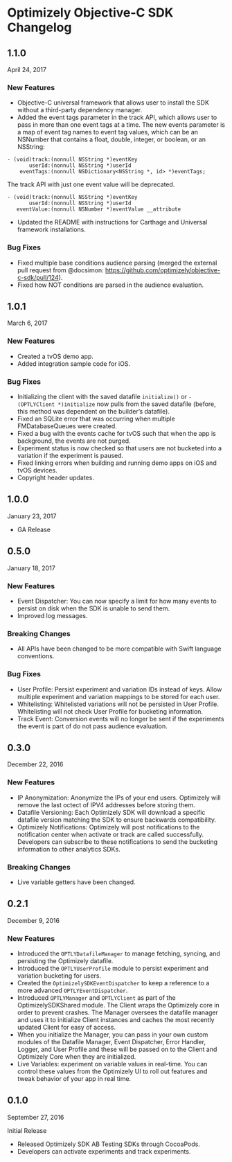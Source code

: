 # Optimizely Objective-C SDK Changelog
## 1.1.0
April 24, 2017

### New Features
* Objective-C universal framework that allows user to install the SDK without a third-party dependency manager.
* Added the event tags parameter in the track API, which allows user to pass in more than one event tags at a time. The new events parameter is a map of event tag names to event tag values, which can be an NSNumber that contains a float, double, integer, or boolean, or an NSString:
```
- (void)track:(nonnull NSString *)eventKey
       userId:(nonnull NSString *)userId
    eventTags:(nonnull NSDictionary<NSString *, id> *)eventTags;
```
The track API with just one event value will be deprecated. 
``` 
- (void)track:(nonnull NSString *)eventKey
       userId:(nonnull NSString *)userId
   eventValue:(nonnull NSNumber *)eventValue __attribute 
```

* Updated the README with instructions for Carthage and Universal framework installations. 

### Bug Fixes
* Fixed multiple base conditions audience parsing (merged the external pull request from @docsimon: https://github.com/optimizely/objective-c-sdk/pull/124).
* Fixed how NOT conditions are parsed in the audience evaluation. 

## 1.0.1
March 6, 2017

### New Features
* Created a tvOS demo app.
* Added integration sample code for iOS.

### Bug Fixes
* Initializing the client with the saved datafile `initialize()` or `-(OPTLYClient *)initialize` now pulls from the saved datafile (before, this method was dependent on the builder’s datafile).
* Fixed an SQLite error that was occurring when multiple FMDatabaseQueues were created. 
* Fixed a bug with the events cache for tvOS such that when the app is background, the events are not purged.
* Experiment status is now checked so that users are not bucketed into a variation if the experiment is paused. 
* Fixed linking errors when building and running demo apps on iOS and tvOS devices.
* Copyright header updates.

## 1.0.0
January 23, 2017

*  GA Release

## 0.5.0
January 18, 2017

### New Features
*  Event Dispatcher: You can now specify a limit for how many events to persist on disk when the SDK is unable to send them.
*  Improved log messages. 

### Breaking Changes
*  All APIs have been changed to be more compatible with Swift language conventions. 

### Bug Fixes
*  User Profile: Persist experiment and variation IDs instead of keys. Allow multiple experiment and variation mappings to be stored for each user.
*  Whitelisting: Whitelisted variations will not be persisted in User Profile. Whitelisting will not check User Profile for bucketing information.
*  Track Event: Conversion events will no longer be sent if the experiments the event is part of do not pass audience evaluation.

## 0.3.0 
December 22, 2016

### New Features
*  IP Anonymization: Anonymize the IPs of your end users. Optimizely will remove the last octect of IPV4 addresses before storing them.
*  Datafile Versioning: Each Optimizely SDK will download a specific datafile version matching the SDK to ensure backwards compatibility.
*  Optimizely Notifications: Optimizely will post notifications to the notification center when activate or track are called successfully. Developers can subscribe to these notifications to send the bucketing information to other analytics SDKs. 

### Breaking Changes
*  Live variable getters have been changed.

## 0.2.1 
December 9, 2016

### New Features
*  Introduced the `OPTLYDatafileManager` to manage fetching, syncing, and persisting the Optimizely datafile.
*  Introduced the `OPTLYUserProfile` module to persist experiment and variation bucketing for users.
*  Created the `OptimizelySDKEventDispatcher` to keep a reference to a more advanced `OPTLYEventDispatcher`.
*  Introduced `OPTLYManager` and `OPTLYClient`  as part of the OptimizelySDKShared module. The Client wraps the Optimizely core in order to prevent crashes. The Manager oversees the datafile manager and uses it to initialize Client instances and caches the most recently updated Client for easy of access.
*  When you initialize the Manager, you can pass in your own custom modules of the Datafile Manager, Event Dispatcher, Error Handler, Logger, and User Profile and these will be passed on to the Client and Optimizely Core when they are initialized. 
*  Live Variables: experiment on variable values in real-time. You can control these values from the Optimizely UI to roll out features and tweak behavior of your app in real time.

## 0.1.0 
September 27, 2016

Initial Release

*  Released Optimizely SDK AB Testing SDKs through CocoaPods. 
*  Developers can activate experiments and track experiments. 
